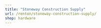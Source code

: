 ```yaml
---
title: "Stoneway Construction Supply"
url: /renton/stoneway-construction-supply/
shop: hardware
---
```

